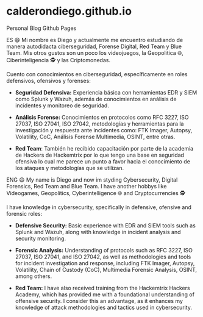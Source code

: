 # calderondiego.github.io
Personal Blog Github Pages

ES
😄 Mi nombre es Diego y actualmente me encuentro estudiando de manera autodidacta ciberseguridad, Forense Digital, Red Team y Blue Team. Mis otros gustos son un poco los videojuegos, la Geopolitica 🌐, Ciberinteligencia 🕵️ y las Criptomonedas.

Cuento con conocimientos en ciberseguridad, específicamente en roles defensivos, ofensivos y forenses:  
  
- **Seguridad Defensiva:** Experiencia básica con herramientas EDR y SIEM como Splunk y Wazuh, además de conocimientos en análisis de incidentes y monitoreo de seguridad.  
  
- **Análisis Forense:** Conocimientos en protocolos como RFC 3227, ISO 27037, ISO 27041, ISO 27042, metodologías y herramientas para la investigación y respuesta ante incidentes como: FTK Imager, Autopsy, Volatility, CoC, Análisis Forense Multimedia, OSINT, entre otras.  
  
- **Red Team**: También he recibido capacitación por parte de la academia de Hackers de Hackemtrix por lo que tengo una base en seguridad ofensiva lo cual me parece un punto a favor hacia el conocimiento de los ataques y metodologías que se utilizan.

ENG
😄 My name is Diego and now im styding Cybersecurity, Digital Forensics, Red Team and Blue Team. I have another hobbys like Videogames, Geopolitics, Cyberintelligence 🌐 and Cryptocurrencies 🕵️

I have knowledge in cybersecurity, specifically in defensive, ofensive and forensic roles:

- **Defensive Security:** Basic experience with EDR and SIEM tools such as Splunk and Wazuh, along with knowledge in incident analysis and security monitoring.
    
- **Forensic Analysis:** Understanding of protocols such as RFC 3227, ISO 27037, ISO 27041, and ISO 27042, as well as methodologies and tools for incident investigation and response, including FTK Imager, Autopsy, Volatility, Chain of Custody (CoC), Multimedia Forensic Analysis, OSINT, among others.
    
- **Red Team:** I have also received training from the Hackemtrix Hackers Academy, which has provided me with a foundational understanding of offensive security. I consider this an advantage, as it enhances my knowledge of attack methodologies and tactics used in cybersecurity.
